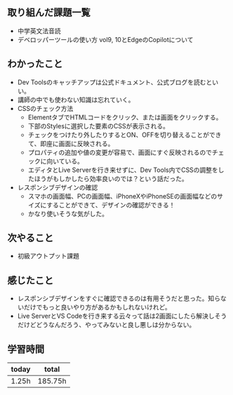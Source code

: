 ## 取り組んだ課題一覧
- 中学英文法音読
- デベロッパーツールの使い方 vol9, 10とEdgeのCopilotについて
## わかったこと
- Dev Toolsのキャッチアップは公式ドキュメント、公式ブログを読むといい。
- 講師の中でも使わない知識は忘れていく。
- CSSのチェック方法
	- ElementタブでHTMLコードをクリック、または画面をクリックする。
	- 下部のStylesに選択した要素のCSSが表示される。
	- チェックをつけたり外したりするとON、OFFを切り替えることができて、即座に画面に反映される。
	- プロパティの追加や値の変更が容易で、画面にすぐ反映されるのでチェックに向いている。
	- エディタとLive Serverを行き来せずに、Dev Tools内でCSSの調整をしたほうがもしかしたら効率良いのでは？という話だった。
- レスポンシブデザインの確認
	- スマホの画面幅、PCの画面幅、iPhoneXやiPhoneSEの画面幅などのサイズにすることができて、デザインの確認ができる！
	- かなり使いそうな気がした。
## 次やること
- 初級アウトプット課題
## 感じたこと
- レスポンシブデザインをすぐに確認できるのは有用そうだと思った。知らないだけでもっと良いやり方があるかもしれないけれど。
- Live ServerとVS Codeを行き来する云々って話は2画面にしたら解決しそうだけどどうなんだろう、やってみないと良し悪しは分からない。
## 学習時間
| today | total |
| ----- | ----- |
| 1.25h |      185.75h |
